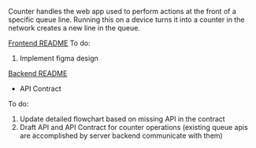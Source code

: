 Counter handles the web app used to perform actions at the front of a specific queue line.
Running this on a device turns it into a counter in the network creates a new line in the queue.


[Frontend README](frontend/README.md)
To do:
1. Implement figma design



[Backend README](../server/backend/COUNTER_README.md)
- API Contract

To do:
1. Update detailed flowchart based on missing API in the contract
2. Draft API and API Contract for counter operations (existing queue apis are accomplished by server backend communicate with them)